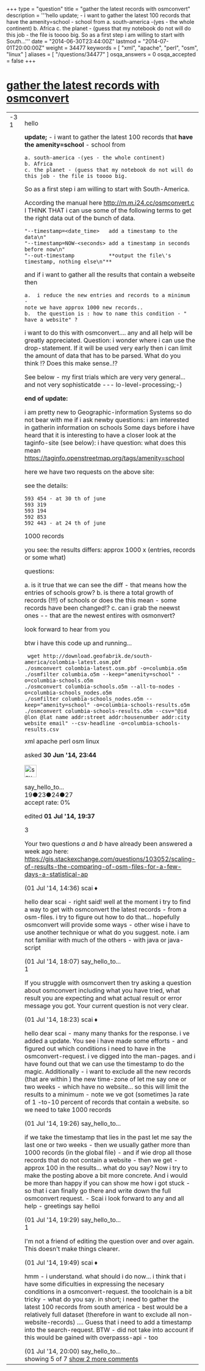 +++
type = "question"
title = "gather the latest records with osmconvert"
description = '''hello  update; - i want to gather the latest 100 records that have the amenity=school - school from  a. south-america -(yes - the whole continent)  b. Africa  c. the planet - (guess that my notebook do not will do this job - the file is toooo big.  So as a first step i am willing to start with South...'''
date = "2014-06-30T23:44:00Z"
lastmod = "2014-07-01T20:00:00Z"
weight = 34477
keywords = [ "xml", "apache", "perl", "osm", "linux" ]
aliases = [ "/questions/34477" ]
osqa_answers = 0
osqa_accepted = false
+++

<div class="headNormal">

# [gather the latest records with osmconvert](/questions/34477/gather-the-latest-records-with-osmconvert)

</div>

<div id="main-body">

<div id="askform">

<table id="question-table" style="width:100%;">
<colgroup>
<col style="width: 50%" />
<col style="width: 50%" />
</colgroup>
<tbody>
<tr>
<td style="width: 30px; vertical-align: top"><div class="vote-buttons">
<span id="post-34477-upvote" class="ajax-command post-vote up" rel="nofollow" title="I like this post (click again to cancel)"> </span>
<div id="post-34477-score" class="post-score" title="current number of votes">
-3
</div>
<span id="post-34477-downvote" class="ajax-command post-vote down" rel="nofollow" title="I dont like this post (click again to cancel)"> </span> <span id="favorite-mark" class="ajax-command favorite-mark" rel="nofollow" title="mark/unmark this question as favorite (click again to cancel)"> </span>
<div id="favorite-count" class="favorite-count">
1
</div>
</div></td>
<td><div id="item-right">
<div class="question-body">
<p>hello</p>
<p><strong>update;</strong> - i want to gather the latest 100 records that <strong>have the amenity=school</strong> - school from</p>
<pre><code>a. south-america -(yes - the whole continent) 
b. Africa 
c. the planet - (guess that my notebook do not will do this job - the file is toooo big.</code></pre>
<p>So as a first step i am willing to start with South-America.</p>
<p>According the manual here <a href="http://m.m.i24.cc/osmconvert.c">http://m.m.i24.cc/osmconvert.c</a> I THINK THAT i can use some of the following terms to get the right data out of the bunch of data.</p>
<pre><code>&quot;--timestamp=&lt;date_time&gt;   add a timestamp to the data\n&quot;
&quot;--timestamp=NOW-&lt;seconds&gt; add a timestamp in seconds before now\n&quot;
&quot;--out-timestamp           **output the file\&#39;s timestamp, nothing else\n&quot;**</code></pre>
<p>and if i want to gather all the results that contain a webseite then</p>
<pre><code>a.  i reduce the new entries and records to a minimum - 
note we have approx 1000 new records..
b.  the question is : how to name this condition - &quot; have a website&quot; ?</code></pre>
<p>i want to do this with osmconvert.... any and all help will be greatly appreciated. Question: i wonder where i can use the drop-statement. If it will be used very early then i can limit the amount of data that has to be parsed. What do you think !? Does this make sense..!?</p>
<p>See below - my first trials which are very very general... and not very sophisticatde --- lo-level-processing;-)</p>
<p><strong>end of update:</strong></p>
<p>i am pretty new to Geographic-information Systems so do not bear with me if i ask newby questions: i am interested in gatherin information on schools Some days before i have heard that it is interesting to have a closer look at the taginfo-site (see below): i have question: what does this mean <a href="https://taginfo.openstreetmap.org/tags/amenity=school">https://taginfo.openstreetmap.org/tags/amenity=school</a></p>
<p>here we have two requests on the above site:</p>
<p>see the details:</p>
<pre><code>593 454 - at 30 th of june 
593 319
593 194
592 853
592 443 - at 24 th of june</code></pre>
<p>1000 records</p>
<p>you see: the results differs: approx 1000 x (entries, records or some what)</p>
<p>questions:</p>
<p>a. is it true that we can see the diff - that means how the entries of schools grow? b. is there a total growth of records (!!!) of schools or does the this mean - some records have been changed!? c. can i grab the neewst ones -- that are the newest entires with osmonvert?</p>
<p>look forward to hear from you</p>
<p>btw i have this code up and running...</p>
<pre><code> wget http://download.geofabrik.de/south-america/colombia-latest.osm.pbf
./osmconvert colombia-latest.osm.pbf -o=columbia.o5m
./osmfilter columbia.o5m --keep=&quot;amenity=school&quot; -o=columbia-schools.o5m
./osmconvert columbia-schools.o5m --all-to-nodes -o=columbia-schools_nodes.o5m
./osmfilter columbia-schools_nodes.o5m --keep=&quot;amenity=school&quot; -o=columbia-schools-results.o5m
./osmconvert columbia-schools-results.o5m --csv=&quot;@id @lon @lat name addr:street addr:housenumber addr:city website email&quot; --csv-headline -o=columbia-schools-results.csv</code></pre>
</div>
<div id="question-tags" class="tags-container tags">
<span class="post-tag tag-link-xml" rel="tag" title="see questions tagged &#39;xml&#39;">xml</span> <span class="post-tag tag-link-apache" rel="tag" title="see questions tagged &#39;apache&#39;">apache</span> <span class="post-tag tag-link-perl" rel="tag" title="see questions tagged &#39;perl&#39;">perl</span> <span class="post-tag tag-link-osm" rel="tag" title="see questions tagged &#39;osm&#39;">osm</span> <span class="post-tag tag-link-linux" rel="tag" title="see questions tagged &#39;linux&#39;">linux</span>
</div>
<div id="question-controls" class="post-controls">
&#10;</div>
<div class="post-update-info-container">
<div class="post-update-info post-update-info-user">
<p>asked <strong>30 Jun '14, 23:44</strong></p>
<img src="https://secure.gravatar.com/avatar/bf4d2d8660e82c4a7387b7d2a8a8cfcd?s=32&amp;d=identicon&amp;r=g" class="gravatar" width="32" height="32" alt="say_hello_to_the_world&#39;s gravatar image" />
<p><span>say_hello_to...</span><br />
<span class="score" title="19 reputation points">19</span><span title="23 badges"><span class="badge1">●</span><span class="badgecount">23</span></span><span title="24 badges"><span class="silver">●</span><span class="badgecount">24</span></span><span title="27 badges"><span class="bronze">●</span><span class="badgecount">27</span></span><br />
<span class="accept_rate" title="Rate of the user&#39;s accepted answers">accept rate:</span> <span title="say_hello_to_the_world has no accepted answers">0%</span></p>
</div>
<div class="post-update-info post-update-info-edited">
<p><span> edited <strong>01 Jul '14, 19:37</strong> </span></p>
</div>
</div>
<div id="comments-container-34477" class="comments-container">
<span id="34494"></span>
<div id="comment-34494" class="comment">
<div id="post-34494-score" class="comment-score">
3
</div>
<div class="comment-text">
<p>Your two questions <em>a</em> and <em>b</em> have already been answered a week ago here: <a href="https://gis.stackexchange.com/questions/103052/scaling-of-results-the-comparing-of-osm-files-for-a-few-days-a-statistical-ap">https://gis.stackexchange.com/questions/103052/scaling-of-results-the-comparing-of-osm-files-for-a-few-days-a-statistical-ap</a></p>
</div>
<div id="comment-34494-info" class="comment-info">
<span class="comment-age">(01 Jul '14, 14:36)</span> <span class="comment-user userinfo">scai ♦</span>
</div>
</div>
<span id="34502"></span>
<div id="comment-34502" class="comment">
<div id="post-34502-score" class="comment-score">
&#10;</div>
<div class="comment-text">
<p>hello dear scai - right said! well at the moment i try to find a way to get with osmconvert the latest records - from a osm-files. i try to figure out how to do that... hopefully osmconvert will provide some ways - other wise i have to use another technique or what do you suggest. note. i am not familiar with much of the others - with java or java-script</p>
</div>
<div id="comment-34502-info" class="comment-info">
<span class="comment-age">(01 Jul '14, 18:07)</span> <span class="comment-user userinfo">say_hello_to...</span>
</div>
</div>
<span id="34504"></span>
<div id="comment-34504" class="comment">
<div id="post-34504-score" class="comment-score">
1
</div>
<div class="comment-text">
<p>If you struggle with osmconvert then try asking a question about osmconvert including what you have tried, what result you are expecting and what actual result or error message you got. Your current question is not very clear.</p>
</div>
<div id="comment-34504-info" class="comment-info">
<span class="comment-age">(01 Jul '14, 18:23)</span> <span class="comment-user userinfo">scai ♦</span>
</div>
</div>
<span id="34507"></span>
<div id="comment-34507" class="comment">
<div id="post-34507-score" class="comment-score">
&#10;</div>
<div class="comment-text">
<p>hello dear scai - many many thanks for the response. i ve added a update. You see i have made some efforts - and figured out which conditions i need to have in the osmconvert-request. i ve digged into the man-pages. and i have found out that we can use the timestamp to do the magic. Additionally - i want to exclude all the new records (that are within ) the new time-zone of let me say one or two weeks - which have no website... so this will limit the results to a minimum - note we ve got (sometimes )a rate of 1 -to-10 percent of records that contain a website. so we need to take 1000 records</p>
</div>
<div id="comment-34507-info" class="comment-info">
<span class="comment-age">(01 Jul '14, 19:26)</span> <span class="comment-user userinfo">say_hello_to...</span>
</div>
</div>
<span id="34508"></span>
<div id="comment-34508" class="comment not_top_scorer">
<div id="post-34508-score" class="comment-score">
&#10;</div>
<div class="comment-text">
<p>if we take the timestamp that lies in the past let me say the last one or two weeks - then we usually gather more than 1000 records (in the global file) - and if wie drop all those records that do not contain a website - then we get - approx 100 in the results... what do you say? Now i try to make the posting above a bit more concrete. And i would be more than happy if you can show me how i got stuck - so that i can finally go there and write down the full osmconvert request. - Scai i look forward to any and all help - greetings say helloi</p>
</div>
<div id="comment-34508-info" class="comment-info">
<span class="comment-age">(01 Jul '14, 19:29)</span> <span class="comment-user userinfo">say_hello_to...</span>
</div>
</div>
<span id="34509"></span>
<div id="comment-34509" class="comment">
<div id="post-34509-score" class="comment-score">
1
</div>
<div class="comment-text">
<p>I'm not a friend of editing the question over and over again. This doesn't make things clearer.</p>
</div>
<div id="comment-34509-info" class="comment-info">
<span class="comment-age">(01 Jul '14, 19:49)</span> <span class="comment-user userinfo">scai ♦</span>
</div>
</div>
<span id="34510"></span>
<div id="comment-34510" class="comment not_top_scorer">
<div id="post-34510-score" class="comment-score">
&#10;</div>
<div class="comment-text">
<p>hmm - i understand. what should i do now... i think that i have some dificulties in expressing the necesary conditions in a osmconvert-request. the tooolchain is a bit tricky - what do you say. in short; i need to gather the latest 100 records from south america - best would be a relatively full dataset (therefore in want to exclude all non-website-records) .... Guess that i need to add a timestamp into the search-request. BTW - did not take into account if this would be gained with overpasss-api - too</p>
</div>
<div id="comment-34510-info" class="comment-info">
<span class="comment-age">(01 Jul '14, 20:00)</span> <span class="comment-user userinfo">say_hello_to...</span>
</div>
</div>
</div>
<div id="comment-tools-34477" class="comment-tools">
<span class="comments-showing"> showing 5 of 7 </span> <a href="#" class="show-all-comments-link">show 2 more comments</a>
</div>
<div class="clear">
&#10;</div>
<div id="comment-34477-form-container" class="comment-form-container">
&#10;</div>
<div class="clear">
&#10;</div>
</div></td>
</tr>
</tbody>
</table>

</div>

</div>

